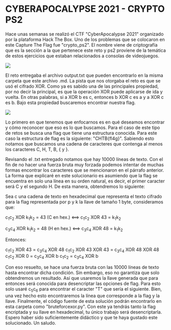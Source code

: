 # CYBERAPOCALYPSE 2021 - CRYPTO PS2

Hace unas semanas se realizó el CTF "CyberApocalypse 2021" organizado por la plataforma Hack The Box. Uno de los problemas que se colocaron en este Capture The Flag fue "crypto_ps2". El nombre viene de criptografía que es la sección a la que pertenece este reto y ps2 proviene de la temática de estos ejercicios que estaban relacionados a consolas de videojuegos.

<img src="https://images-na.ssl-images-amazon.com/images/I/4116HYcMH0L._SX342_.jpg"/>

El reto entregaba el archivo output.txt que pueden encontrarlo en la misma carpeta que este archivo .md. La pista que nos otorgaba el reto es que se usó el cifrado XOR. Como ya es sabido una de las principales propiedad, por no decir la principal, es que la operación XOR puede aplicarse de ida y vuelta. En otras palabras, si a XOR b es c, entonces b XOR c es a y a XOR c es b. Bajo esta propiedad buscaremos encontrar nuestra flag.

<img src="https://i.pcmag.com/imagery/encyclopedia-terms/xor-xor.fit_lim.size_1050x.gif"/>

Lo primero en que tenemos que enfocarnos es en qué deseamos encontrar y cómo reconocer que eso es lo que buscamos. Para el caso de este tipo de retos se busca una flag que tiene una estructura conocida. Para este caso la estructura de flag es la siguiente: "CHTB{fl4g}". Sabiendo esto notamos que buscamos una cadena de caracteres que contenga al menos los caracteres C, H, T, B, { y }.

Revisando el .txt entregado notamos que hay 10000 líneas de texto. Con el fin de no hacer una fuerza bruta muy forzada podemos intentar de muchas formas encontrar los caracteres que se mencionaron en el párrafo anterior. La forma que explicaré en este solucionario es asumiendo que la flag se encuentra en solo una línea en su orden natural, es decir, el primer caracter será C y el segundo H. De esta manera, obtendremos lo siguiente:

Sea c una cadena de texto en hexadecimal que representa el texto cifrado para la flag representada por p y k la llave de tamaño 1 byte, consideramos que:

c<sub>1</sub>c<sub>2</sub> XOR k<sub>1</sub>k<sub>2</sub> = 43 (C en hex.) <==> c<sub>1</sub>c<sub>2</sub> XOR 43 = k<sub>1</sub>k<sub>2</sub>

c<sub>3</sub>c<sub>4</sub> XOR k<sub>1</sub>k<sub>2</sub> = 48 (H en hex.) <==> c<sub>3</sub>c<sub>4</sub> XOR 48 = k<sub>1</sub>k<sub>2</sub>

Entonces:

c<sub>1</sub>c<sub>2</sub> XOR 43 = c<sub>3</sub>c<sub>4</sub> XOR 48
c<sub>1</sub>c<sub>2</sub> XOR 43 XOR 43 = c<sub>3</sub>c<sub>4</sub> XOR 48 XOR 48
c<sub>1</sub>c<sub>2</sub> XOR 0 = c<sub>3</sub>c<sub>4</sub> XOR b
c<sub>1</sub>c<sub>2</sub> = c<sub>3</sub>c<sub>4</sub> XOR b

Con eso resuelto, se hace una fuerza bruta con las 10000 líneas de texto hasta encontrar dicha condición. Sin embargo, eso no garantiza que solo obtendremos un resultado. Así que usaremos la llave generada que para entonces será conocida para desencriptar las opciones de flag. Para esto solo usaré c<sub>5</sub>c<sub>6</sub> para encontrar el caracter "T" que sería el siguiente. Bien, una vez hecho esto encontraremos la línea que corresponde a la flag y la llave. Finalmente, el código fuente de esta solución podrán encontrarlo en esta carpeta como "bruteforcexor.py". Con este ya tendrás tanto la flag encriptada y su llave en hexadecimal, tu único trabajo será desencriptarla. Espero haber sido suficientemente didáctico y que te haya gustado este solucionado. Un saludo.
